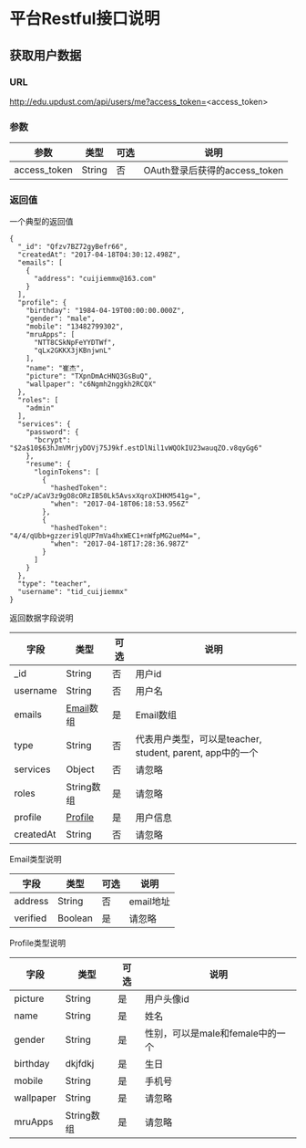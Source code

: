 # 平台Restful接口说明
## 获取用户数据
### URL
http://edu.updust.com/api/users/me?access_token=<access_token>  

### 参数
参数|类型|可选|说明
---|---|---|---
access_token|String|否|OAuth登录后获得的access_token

### 返回值
一个典型的返回值

```
{
  "_id": "Qfzv7BZ72gyBefr66",
  "createdAt": "2017-04-18T04:30:12.498Z",
  "emails": [
    {
      "address": "cuijiemmx@163.com"
    }
  ],
  "profile": {
    "birthday": "1984-04-19T00:00:00.000Z",
    "gender": "male",
    "mobile": "13482799302",
    "mruApps": [
      "NTT8CSkNpFeYYDTWf",
      "qLx2GKKX3jKBnjwnL"
    ],
    "name": "崔杰",
    "picture": "TXpnDmAcHNQ3GsBuQ",
    "wallpaper": "c6Ngmh2nggkh2RCQX"
  },
  "roles": [
    "admin"
  ],
  "services": {
    "password": {
      "bcrypt": "$2a$10$63hJmVMrjyDOVj75J9kf.estDlNil1vWQOkIU23wauqZO.v8qyGg6"
    },
    "resume": {
      "loginTokens": [
        {
          "hashedToken": "oCzP/aCaV3z9gO8cORzIB50Lk5AvsxXqroXIHKM541g=",
          "when": "2017-04-18T06:18:53.956Z"
        },
        {
          "hashedToken": "4/4/qUbb+gzzeri9lqUP7mVa4hxWEC1+nWfpMG2ueM4=",
          "when": "2017-04-18T17:28:36.987Z"
        }
      ]
    }
  },
  "type": "teacher",
  "username": "tid_cuijiemmx"
}

```

返回数据字段说明

字段|类型|可选|说明
---|---|---|---
_id|String|否|用户id
username|String|否|用户名
emails|[Email](#email)数组|是|Email数组
type|String|否|代表用户类型，可以是teacher, student, parent, app中的一个
services|Object|否|请忽略
roles|String数组|是|请忽略
profile|[Profile](#profile)|是|用户信息
createdAt|String|否|请忽略

<span id="email">Email类型说明</span>

字段|类型|可选|说明
---|---|---|---
address|String|否|email地址
verified|Boolean|是|请忽略

<span id="profile">Profile类型说明</span>

字段|类型|可选|说明
---|---|---|---
picture|String|是|用户头像id
name|String|是|姓名
gender|String|是|性别，可以是male和female中的一个
birthday|dkjfdkj|是|生日
mobile|String|是|手机号
wallpaper|String|是|请忽略
mruApps|String数组|是|请忽略

